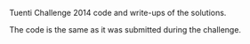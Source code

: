 Tuenti Challenge 2014 code and write-ups of the solutions.

The code is the same as it was submitted during the challenge.
